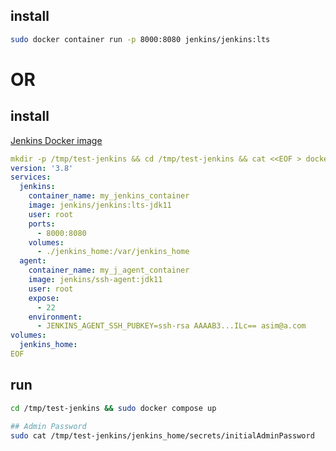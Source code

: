 ## install
```bash
sudo docker container run -p 8000:8080 jenkins/jenkins:lts
```

# OR

## install
[Jenkins Docker image](https://github.com/jenkinsci/docker/blob/master/README.md)
```yaml
mkdir -p /tmp/test-jenkins && cd /tmp/test-jenkins && cat <<EOF > docker-compose.yaml
version: '3.8'
services:
  jenkins:
    container_name: my_jenkins_container
    image: jenkins/jenkins:lts-jdk11
    user: root
    ports:
      - 8000:8080
    volumes:
      - ./jenkins_home:/var/jenkins_home
  agent:
    container_name: my_j_agent_container
    image: jenkins/ssh-agent:jdk11
    user: root
    expose:
      - 22
    environment:
      - JENKINS_AGENT_SSH_PUBKEY=ssh-rsa AAAAB3...ILc== asim@a.com
volumes:
  jenkins_home:
EOF
```


## run
```bash
cd /tmp/test-jenkins && sudo docker compose up

## Admin Password
sudo cat /tmp/test-jenkins/jenkins_home/secrets/initialAdminPassword
```
